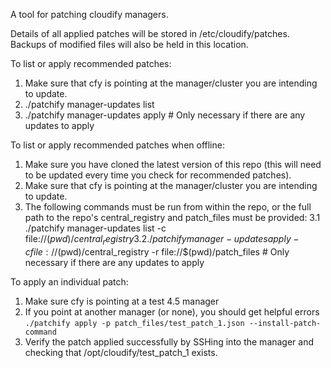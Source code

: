 A tool for patching cloudify managers.

Details of all applied patches will be stored in /etc/cloudify/patches.
Backups of modified files will also be held in this location.

To list or apply recommended patches:
1. Make sure that cfy is pointing at the manager/cluster you are intending to update.
2. ./patchify manager-updates list
3. ./patchify manager-updates apply  # Only necessary if there are any updates to apply

To list or apply recommended patches when offline:
1. Make sure you have cloned the latest version of this repo (this will need to be updated every time you check for recommended patches).
2. Make sure that cfy is pointing at the manager/cluster you are intending to update.
3. The following commands must be run from within the repo, or the full path to the repo's central_registry and patch_files must be provided:
  3.1 ./patchify manager-updates list -c file://$(pwd)/central_registry
  3.2 ./patchify manager-updates apply -c file://$(pwd)/central_registry -r file://$(pwd)/patch_files  # Only necessary if there are any updates to apply

To apply an individual patch:
1. Make sure cfy is pointing at a test 4.5 manager
2. If you point at another manager (or none), you should get helpful errors<br />
`./patchify apply -p patch_files/test_patch_1.json --install-patch-command`
3. Verify the patch applied successfully by SSHing into the manager and checking that /opt/cloudify/test_patch_1 exists.
